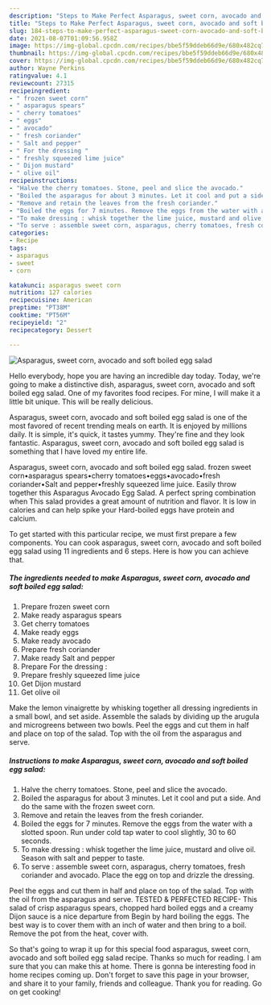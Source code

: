 ```yaml
---
description: "Steps to Make Perfect Asparagus, sweet corn, avocado and soft boiled egg salad"
title: "Steps to Make Perfect Asparagus, sweet corn, avocado and soft boiled egg salad"
slug: 184-steps-to-make-perfect-asparagus-sweet-corn-avocado-and-soft-boiled-egg-salad
date: 2021-08-07T01:09:56.958Z
image: https://img-global.cpcdn.com/recipes/bbe5f59ddeb66d9e/680x482cq70/asparagus-sweet-corn-avocado-and-soft-boiled-egg-salad-recipe-main-photo.jpg
thumbnail: https://img-global.cpcdn.com/recipes/bbe5f59ddeb66d9e/680x482cq70/asparagus-sweet-corn-avocado-and-soft-boiled-egg-salad-recipe-main-photo.jpg
cover: https://img-global.cpcdn.com/recipes/bbe5f59ddeb66d9e/680x482cq70/asparagus-sweet-corn-avocado-and-soft-boiled-egg-salad-recipe-main-photo.jpg
author: Wayne Perkins
ratingvalue: 4.1
reviewcount: 27315
recipeingredient:
- " frozen sweet corn"
- " asparagus spears"
- " cherry tomatoes"
- " eggs"
- " avocado"
- " fresh coriander"
- " Salt and pepper"
- " For the dressing "
- " freshly squeezed lime juice"
- " Dijon mustard"
- " olive oil"
recipeinstructions:
- "Halve the cherry tomatoes. Stone, peel and slice the avocado."
- "Boiled the asparagus for about 3 minutes. Let it cool and put a side. And do the same with the frozen sweet corn."
- "Remove and retain the leaves from the fresh coriander."
- "Boiled the eggs for 7 minutes. Remove the eggs from the water with a slotted spoon. Run under cold tap water to cool slightly, 30 to 60 seconds."
- "To make dressing : whisk together the lime juice, mustard and olive oil. Season with salt and pepper to taste."
- "To serve : assemble sweet corn, asparagus, cherry tomatoes, fresh coriander and avocado. Place the egg on top and drizzle the dressing."
categories:
- Recipe
tags:
- asparagus
- sweet
- corn

katakunci: asparagus sweet corn 
nutrition: 127 calories
recipecuisine: American
preptime: "PT38M"
cooktime: "PT56M"
recipeyield: "2"
recipecategory: Dessert

---
```



![Asparagus, sweet corn, avocado and soft boiled egg salad](https://img-global.cpcdn.com/recipes/bbe5f59ddeb66d9e/680x482cq70/asparagus-sweet-corn-avocado-and-soft-boiled-egg-salad-recipe-main-photo.jpg)

Hello everybody, hope you are having an incredible day today. Today, we're going to make a distinctive dish, asparagus, sweet corn, avocado and soft boiled egg salad. One of my favorites food recipes. For mine, I will make it a little bit unique. This will be really delicious.

Asparagus, sweet corn, avocado and soft boiled egg salad is one of the most favored of recent trending meals on earth. It is enjoyed by millions daily. It is simple, it's quick, it tastes yummy. They're fine and they look fantastic. Asparagus, sweet corn, avocado and soft boiled egg salad is something that I have loved my entire life.

Asparagus, sweet corn, avocado and soft boiled egg salad. frozen sweet corn•asparagus spears•cherry tomatoes•eggs•avocado•fresh coriander•Salt and pepper•freshly squeezed lime juice. Easily throw together this Asparagus Avocado Egg Salad. A perfect spring combination when This salad provides a great amount of nutrition and flavor. It is low in calories and can help spike your Hard-boiled eggs have protein and calcium.


To get started with this particular recipe, we must first prepare a few components. You can cook asparagus, sweet corn, avocado and soft boiled egg salad using 11 ingredients and 6 steps. Here is how you can achieve that.

<!--inarticleads1-->

##### The ingredients needed to make Asparagus, sweet corn, avocado and soft boiled egg salad:

1. Prepare  frozen sweet corn
1. Make ready  asparagus spears
1. Get  cherry tomatoes
1. Make ready  eggs
1. Make ready  avocado
1. Prepare  fresh coriander
1. Make ready  Salt and pepper
1. Prepare  For the dressing :
1. Prepare  freshly squeezed lime juice
1. Get  Dijon mustard
1. Get  olive oil


Make the lemon vinaigrette by whisking together all dressing ingredients in a small bowl, and set aside. Assemble the salads by dividing up the arugula and microgreens between two bowls. Peel the eggs and cut them in half and place on top of the salad. Top with the oil from the asparagus and serve. 

<!--inarticleads2-->

##### Instructions to make Asparagus, sweet corn, avocado and soft boiled egg salad:

1. Halve the cherry tomatoes. Stone, peel and slice the avocado.
1. Boiled the asparagus for about 3 minutes. Let it cool and put a side. And do the same with the frozen sweet corn.
1. Remove and retain the leaves from the fresh coriander.
1. Boiled the eggs for 7 minutes. Remove the eggs from the water with a slotted spoon. Run under cold tap water to cool slightly, 30 to 60 seconds.
1. To make dressing : whisk together the lime juice, mustard and olive oil. Season with salt and pepper to taste.
1. To serve : assemble sweet corn, asparagus, cherry tomatoes, fresh coriander and avocado. Place the egg on top and drizzle the dressing.


Peel the eggs and cut them in half and place on top of the salad. Top with the oil from the asparagus and serve. TESTED &amp; PERFECTED RECIPE- This salad of crisp asparagus spears, chopped hard boiled eggs and a creamy Dijon sauce is a nice departure from Begin by hard boiling the eggs. The best way is to cover them with an inch of water and then bring to a boil. Remove the pot from the heat, cover with. 

So that's going to wrap it up for this special food asparagus, sweet corn, avocado and soft boiled egg salad recipe. Thanks so much for reading. I am sure that you can make this at home. There is gonna be interesting food in home recipes coming up. Don't forget to save this page in your browser, and share it to your family, friends and colleague. Thank you for reading. Go on get cooking!
